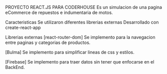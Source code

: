 PROYECTO REACT.JS PARA CODERHOUSE
Es un simulacion de una pagina eCommerce de repuestos e indumentaria de motos.

Caracteristicas
Se utilizaron diferentes librerias externas Desarrollado con create-react-app

Librerias externas
[react-router-dom] Se implemento para la navegacion entre paginas y categorias de productos.

[Bulma] Se implemento para simplificar lineas de css y estilos.

[Firebase] Se implemento para traer datos sin tener que enfocarse en el BackEnd. 

